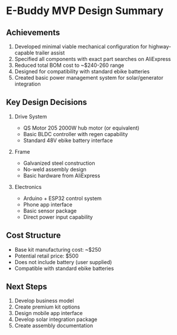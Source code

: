 # E-Buddy MVP Design Summary

## Achievements

1. Developed minimal viable mechanical configuration for highway-capable trailer assist
2. Specified all components with exact part searches on AliExpress
3. Reduced total BOM cost to ~$240-260 range
4. Designed for compatibility with standard ebike batteries
5. Created basic power management system for solar/generator integration

## Key Design Decisions

1. Drive System
    - QS Motor 205 2000W hub motor (or equivalent)
    - Basic BLDC controller with regen capability
    - Standard 48V ebike battery interface

2. Frame
    - Galvanized steel construction
    - No-weld assembly design
    - Basic hardware from AliExpress

3. Electronics
    - Arduino + ESP32 control system
    - Phone app interface
    - Basic sensor package
    - Direct power input capability

## Cost Structure

- Base kit manufacturing cost: ~$250
- Potential retail price: $500
- Does not include battery (user supplied)
- Compatible with standard ebike batteries

## Next Steps

1. Develop business model
2. Create premium kit options
3. Design mobile app interface
4. Develop solar integration package
5. Create assembly documentation